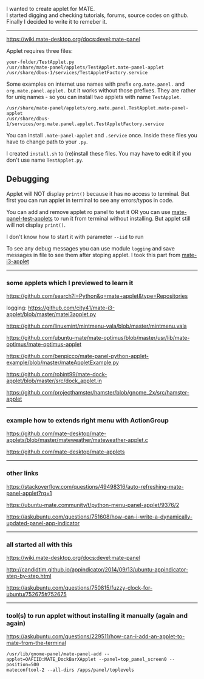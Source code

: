 I wanted to create applet for MATE.  
I started digging and checking tutorials, forums, source codes on github.  
Finally I decided to write it to remeber it.  


---

https://wiki.mate-desktop.org/docs:devel:mate-panel


Applet requires three files:

```
your-folder/TestApplet.py  
/usr/share/mate-panel/applets/TestApplet.mate-panel-applet  
/usr/share/dbus-1/services/TestAppletFactory.service  
```

Some examples on internet use names with prefix `org.mate.panel.` and `org.mate.panel.applet.` but it works without those prefixes.
They are rather for uniq names - so you can install two applets with name `TestApplet`.

```
/usr/share/mate-panel/applets/org.mate.panel.TestApplet.mate-panel-applet
/usr/share/dbus-1/services/org.mate.panel.applet.TestAppletFactory.service
```

You can install `.mate-panel-applet` and `.service` once. Inside these files you have to change path to your `.py`. 

I created `install.sh` to (re)install these files. You may have to edit it if you don't use name `TestApplet.py`.


## Debugging

Applet will NOT display `print()` because it has no access to terminal. 
But first you can run applet in terminal to see any errors/typos in code.

You can add and remove applet ro panel to test it OR you can use [mate-panel-test-applets](https://www.systutorials.com/docs/linux/man/1-mate-panel-test-applets/)
to run it from terminal without installing. But applet still will not display `print()`.

I don't know how to start it with parameter `--iid` to run 


To see any debug messages you can use module `logging` and save messages in file to see them after stoping applet.
I took this part from [mate-i3-applet](https://github.com/city41/mate-i3-applet/blob/master/matei3applet.py)


--- 

### some applets which I previewed to learn it

https://github.com/search?l=Python&q=mate+applet&type=Repositories

logging: https://github.com/city41/mate-i3-applet/blob/master/matei3applet.py

https://github.com/linuxmint/mintmenu-vala/blob/master/mintmenu.vala

https://github.com/ubuntu-mate/mate-optimus/blob/master/usr/lib/mate-optimus/mate-optimus-applet

https://github.com/benpicco/mate-panel-python-applet-example/blob/master/mateAppletExample.py

https://github.com/robint99/mate-dock-applet/blob/master/src/dock_applet.in

https://github.com/projecthamster/hamster/blob/gnome_2x/src/hamster-applet

---

### example how to extends right menu with ActionGroup

https://github.com/mate-desktop/mate-applets/blob/master/mateweather/mateweather-applet.c

https://github.com/mate-desktop/mate-applets

--- 

### other links

https://stackoverflow.com/questions/49498316/auto-refreshing-mate-panel-applet?rq=1

https://ubuntu-mate.community/t/python-menu-panel-applet/9376/2

https://askubuntu.com/questions/751608/how-can-i-write-a-dynamically-updated-panel-app-indicator

--- 

### all started all with this

https://wiki.mate-desktop.org/docs:devel:mate-panel

http://candidtim.github.io/appindicator/2014/09/13/ubuntu-appindicator-step-by-step.html

https://askubuntu.com/questions/750815/fuzzy-clock-for-ubuntu/752675#752675

--- 

### tool(s) to run applet without installing it manually (again and again)

https://askubuntu.com/questions/229511/how-can-i-add-an-applet-to-mate-from-the-terminal

    /usr/lib/gnome-panel/mate-panel-add --applet=OAFIID:MATE_DockBarXApplet --panel=top_panel_screen0 --position=500
    mateconftool-2 --all-dirs /apps/panel/toplevels
